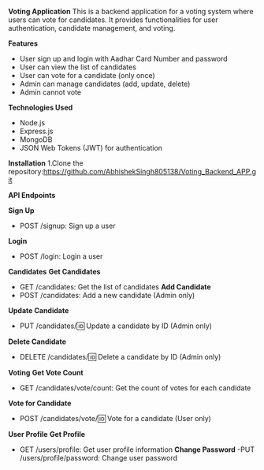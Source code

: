 **Voting Application**
This is a backend application for a voting system where users can vote for candidates. It provides functionalities for user authentication, candidate management, and voting.

**Features**
- User sign up and login with Aadhar Card Number and password
- User can view the list of candidates
- User can vote for a candidate (only once)
- Admin can manage candidates (add, update, delete)
- Admin cannot vote

**Technologies Used**
- Node.js
- Express.js
- MongoDB
- JSON Web Tokens (JWT) for authentication

**Installation**
1.Clone the repository:https://github.com/AbhishekSingh805138/Voting_Backend_APP.git

**API Endpoints**

**Sign Up**
- POST /signup: Sign up a user

**Login**
- POST /login: Login a user

**Candidates**
**Get Candidates**
- GET /candidates: Get the list of candidates
**Add Candidate**
- POST /candidates: Add a new candidate (Admin only)

**Update Candidate**
- PUT /candidates/:id: Update a candidate by ID (Admin only)
  
**Delete Candidate**
- DELETE /candidates/:id: Delete a candidate by ID (Admin only)

**Voting**
**Get Vote Count**
- GET /candidates/vote/count: Get the count of votes for each candidate

**Vote for Candidate**
- POST /candidates/vote/:id: Vote for a candidate (User only)

**User Profile**
**Get Profile**
- GET /users/profile: Get user profile information
**Change Password**
  -PUT /users/profile/password: Change user password









